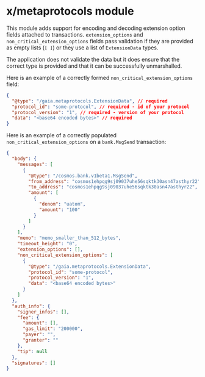 # x/metaprotocols module

This module adds support for encoding and decoding extension option fields attached to transactions.
`extension_options` and `non_critical_extension_options` fields pass validation if they are provided as empty lists (`[ ]`) or they use a list of `ExtensionData` types.

The application does not validate the data but it does ensure that the correct type is provided and that it can be successfully unmarshalled.

Here is an example of a correctly formed `non_critical_extension_options` field:

```json
{
  "@type": "/gaia.metaprotocols.ExtensionData", // required
  "protocol_id": "some-protocol", // required - id of your protocol
  "protocol_version": "1", // required - version of your protocol
  "data": "<base64 encoded bytes>" // required
}
```

Here is an example of a correctly populated `non_critical_extension_options` on a `bank.MsgSend` transaction:

```json
{
  "body": {
    "messages": [
      {
        "@type": "/cosmos.bank.v1beta1.MsgSend",
        "from_address": "cosmos1ehpqg9sj09037uhe56sqktk30asn47asthyr22",
        "to_address": "cosmos1ehpqg9sj09037uhe56sqktk30asn47asthyr22",
        "amount": [
          {
            "denom": "uatom",
            "amount": "100"
          }
        ]
      }
    ],
    "memo": "memo_smaller_than_512_bytes",
    "timeout_height": "0",
    "extension_options": [],
    "non_critical_extension_options": [
      {
        "@type": "/gaia.metaprotocols.ExtensionData",
        "protocol_id": "some-protocol",
        "protocol_version": "1",
        "data": "<base64 encoded bytes>"
      }
    ]
  },
  "auth_info": {
    "signer_infos": [],
    "fee": {
      "amount": [],
      "gas_limit": "200000",
      "payer": "",
      "granter": ""
    },
    "tip": null
  },
  "signatures": []
}
```
